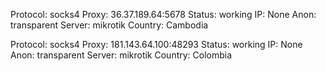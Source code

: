 Protocol: socks4
Proxy: 36.37.189.64:5678
Status: working
IP: None
Anon: transparent
Server: mikrotik
Country: Cambodia

Protocol: socks4
Proxy: 181.143.64.100:48293
Status: working
IP: None
Anon: transparent
Server: mikrotik
Country: Colombia


